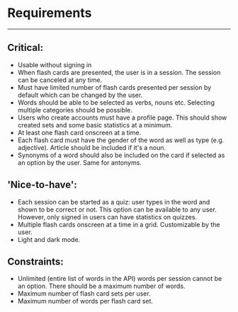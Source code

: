 # Requirements #
- - - -
## Critical: ##
* Usable without signing in
* When flash cards are presented, the user is in a session. The session can be canceled at any time.
* Must have limited number of flash cards presented per session by default which can be changed by the user.
* Words should be able to be selected as verbs, nouns etc. Selecting multiple categories should be possible.
* Users who create accounts must have a profile page. This should show created sets and some basic statistics at a minimum.
* At least one flash card onscreen at a time.
* Each flash card must have the gender of the word as well as type (e.g. adjective). Article should be included if it's a noun.
* Synonyms of a word should also be included on the card if selected as an option by the user. Same for antonyms.

## 'Nice-to-have': ##
* Each session can be started as a quiz: user types in the word and shown to be correct or not. This option can be available to any user. However, only signed in users can have statistics on quizzes.
* Multiple flash cards onscreen at a time in a grid. Customizable by the user.
* Light and dark mode.

## Constraints: ##
* Unlimited (entire list of words in the API) words per session cannot be an option. There should be a maximum number of words.
* Maximum number of flash card sets per user.
* Maximum number of words per flash card set.
